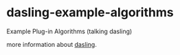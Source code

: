 dasling-example-algorithms
==========================

Example Plug-in Algorithms (talking dasling)

more information about [dasling](http://github.com/dasling/dasling).
